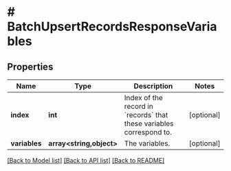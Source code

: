 # # BatchUpsertRecordsResponseVariables

## Properties

| Name          | Type                     | Description                                                                    | Notes      |
| ------------- | ------------------------ | ------------------------------------------------------------------------------ | ---------- |
| **index**     | **int**                  | Index of the record in &#x60;records&#x60; that these variables correspond to. | [optional] |
| **variables** | **array<string,object>** | The variables.                                                                 | [optional] |

[[Back to Model list]](../../README.md#models) [[Back to API list]](../../README.md#endpoints) [[Back to README]](../../README.md)

